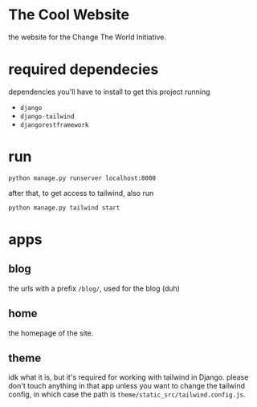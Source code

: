 # The Cool Website 
the website for the Change The World Initiative.

# required dependecies
dependencies you'll have to install to get this project running

- `django`
- `django-tailwind`
- `djangorestframework`

# run
```commandline
python manage.py runserver localhost:8000
```
after that, to get access to tailwind, also run
```commandline
python manage.py tailwind start
```

# apps
## blog
the urls with a prefix `/blog/`, used for the blog (duh)

## home
the homepage of the site.

## theme
idk what it is, but it's required for working with tailwind in Django.
please don't touch anything in that app unless you want to change the tailwind config,
in which case the path is `theme/static_src/tailwind.config.js`.
